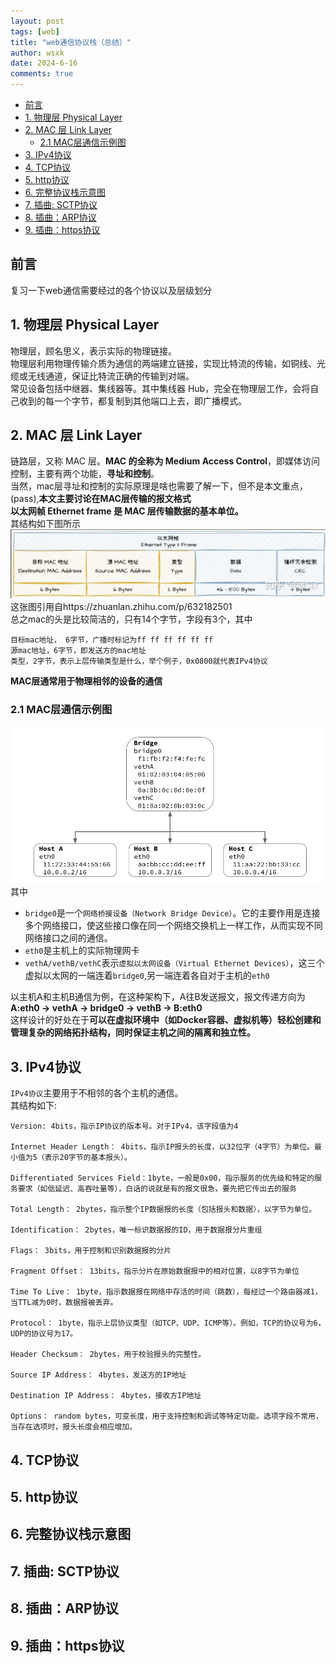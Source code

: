 ```yaml
---
layout: post
tags: [web]
title: "web通信协议栈（总结）"
author: wsxk
date: 2024-6-16
comments: true
---
```


- [前言](#前言)
- [1. 物理层 Physical Layer](#1-物理层-physical-layer)
- [2. MAC 层 Link Layer](#2-mac-层-link-layer)
  - [2.1 MAC层通信示例图](#21-mac层通信示例图)
- [3. IPv4协议](#3-ipv4协议)
- [4. TCP协议](#4-tcp协议)
- [5. http协议](#5-http协议)
- [6. 完整协议栈示意图](#6-完整协议栈示意图)
- [7. 插曲: SCTP协议](#7-插曲-sctp协议)
- [8. 插曲：ARP协议](#8-插曲arp协议)
- [9. 插曲：https协议](#9-插曲https协议)


## 前言<br>
复习一下web通信需要经过的各个协议以及层级划分<br>


## 1. 物理层 Physical Layer<br>
物理层，顾名思义，表示实际的物理链接。<br>
物理层利用物理传输介质为通信的两端建立链接，实现比特流的传输，如铜线、光缆或无线通道，保证比特流正确的传输到对端。<br>
常见设备包括中继器、集线器等。其中集线器 Hub，完全在物理层工作，会将自己收到的每一个字节，都复制到其他端口上去，即广播模式。<br>


## 2. MAC 层 Link Layer<br>
链路层，又称 MAC 层。**MAC 的全称为 Medium Access Control**，即媒体访问控制，主要有两个功能，**寻址和控制**。<br>
当然，mac层寻址和控制的实际原理是啥也需要了解一下，但不是本文重点，(pass),**本文主要讨论在MAC层传输的报文格式**<br>
**以太网帧 Ethernet frame 是 MAC 层传输数据的基本单位。**<br>
其结构如下图所示<br>
![](https://raw.githubusercontent.com/wsxk/wsxk_pictures/main/2024-3-25/20240616221147.png)
这张图引用自https://zhuanlan.zhihu.com/p/632182501<br>
总之mac的头是比较简洁的，只有14个字节，字段有3个，其中<br>
```
目标mac地址， 6字节，广播时标记为ff ff ff ff ff ff
源mac地址，6字节，即发送方的mac地址
类型，2字节，表示上层传输类型是什么，举个例子，0x0800就代表IPv4协议
```
**MAC层通常用于物理相邻的设备的通信**<br>
### 2.1 MAC层通信示例图<br>
![](https://raw.githubusercontent.com/wsxk/wsxk_pictures/main/2024-3-25/20240617215420.png)
其中<br>
- `bridge0`是一个`网络桥接设备（Network Bridge Device）`。它的主要作用是连接多个网络接口，使这些接口像在同一个网络交换机上一样工作，从而实现不同网络接口之间的通信。
- `eth0`是主机上的实际物理网卡
- `vethA/vethB/vethC`表示`虚拟以太网设备（Virtual Ethernet Devices）`，这三个虚拟以太网的一端连着`bridge0`,另一端连着各自对于主机的`eth0`

以主机A和主机B通信为例，在这种架构下，A往B发送报文，报文传递方向为
**A:eth0 -> vethA -> bridge0 -> vethB -> B:eth0**<br>
这样设计的好处在于**可以在虚拟环境中（如Docker容器、虚拟机等）轻松创建和管理复杂的网络拓扑结构，同时保证主机之间的隔离和独立性。**<br>

## 3. IPv4协议<br>
`IPv4协议`主要用于不相邻的各个主机的通信。<br>
其结构如下:<br>
```
Version: 4bits，指示IP协议的版本号。对于IPv4，该字段值为4

Internet Header Length： 4bits，指示IP报头的长度，以32位字（4字节）为单位。最小值为5（表示20字节的基本报头）。

Differentiated Services Field：1byte，一般是0x00，指示服务的优先级和特定的服务要求（如低延迟、高吞吐量等），白话的说就是有的报文很急，要先把它传出去的服务

Total Length： 2bytes，指示整个IP数据报的长度（包括报头和数据），以字节为单位。 

Identification： 2bytes，唯一标识数据报的ID，用于数据报分片重组

Flags： 3bits，用于控制和识别数据报的分片

Fragment Offset： 13bits，指示分片在原始数据报中的相对位置，以8字节为单位

Time To Live： 1byte，指示数据报在网络中存活的时间（跳数），每经过一个路由器减1，当TTL减为0时，数据报被丢弃。

Protocol： 1byte，指示上层协议类型（如TCP、UDP、ICMP等）。例如，TCP的协议号为6，UDP的协议号为17。

Header Checksum： 2bytes，用于校验报头的完整性。

Source IP Address： 4bytes，发送方的IP地址

Destination IP Address： 4bytes，接收方IP地址

Options： random bytes，可变长度，用于支持控制和调试等特定功能。选项字段不常用，当存在选项时，报头长度会相应增加。
```

## 4. TCP协议<br>



## 5. http协议<br>

## 6. 完整协议栈示意图<br>

## 7. 插曲: SCTP协议<br>

## 8. 插曲：ARP协议<br>

## 9. 插曲：https协议<br>